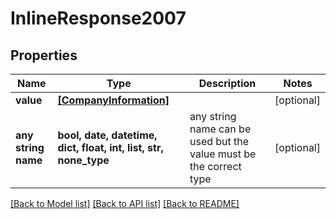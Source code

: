 # InlineResponse2007


## Properties
Name | Type | Description | Notes
------------ | ------------- | ------------- | -------------
**value** | [**[CompanyInformation]**](CompanyInformation.md) |  | [optional] 
**any string name** | **bool, date, datetime, dict, float, int, list, str, none_type** | any string name can be used but the value must be the correct type | [optional]

[[Back to Model list]](../README.md#documentation-for-models) [[Back to API list]](../README.md#documentation-for-api-endpoints) [[Back to README]](../README.md)


